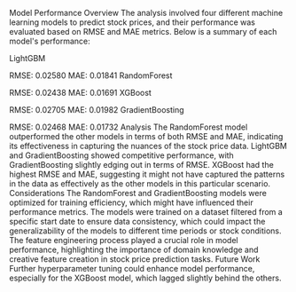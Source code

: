 Model Performance Overview
The analysis involved four different machine learning models to predict stock prices, and their performance was evaluated based on RMSE and MAE metrics. Below is a summary of each model's performance:

LightGBM

RMSE: 0.02580
MAE: 0.01841
RandomForest

RMSE: 0.02438
MAE: 0.01691
XGBoost

RMSE: 0.02705
MAE: 0.01982
GradientBoosting

RMSE: 0.02468
MAE: 0.01732
Analysis
The RandomForest model outperformed the other models in terms of both RMSE and MAE, indicating its effectiveness in capturing the nuances of the stock price data.
LightGBM and GradientBoosting showed competitive performance, with GradientBoosting slightly edging out in terms of RMSE.
XGBoost had the highest RMSE and MAE, suggesting it might not have captured the patterns in the data as effectively as the other models in this particular scenario.
Considerations
The RandomForest and GradientBoosting models were optimized for training efficiency, which might have influenced their performance metrics.
The models were trained on a dataset filtered from a specific start date to ensure data consistency, which could impact the generalizability of the models to different time periods or stock conditions.
The feature engineering process played a crucial role in model performance, highlighting the importance of domain knowledge and creative feature creation in stock price prediction tasks.
Future Work
Further hyperparameter tuning could enhance model performance, especially for the XGBoost model, which lagged slightly behind the others.
